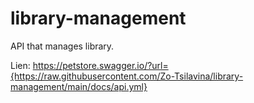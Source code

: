 # library-management
API that manages library.

Lien: https://petstore.swagger.io/?url={https://raw.githubusercontent.com/Zo-Tsilavina/library-management/main/docs/api.yml}